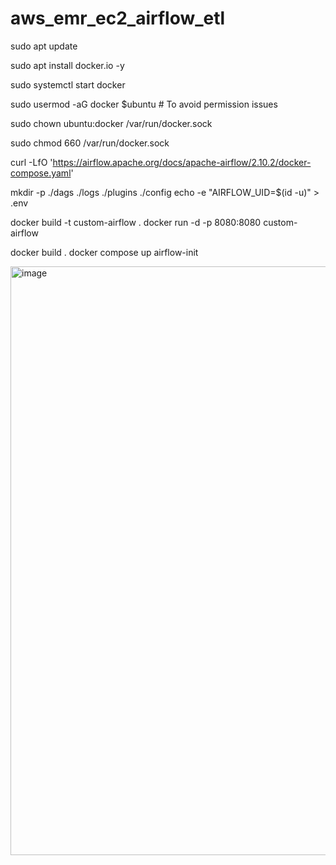 # aws_emr_ec2_airflow_etl


sudo apt update

sudo apt install docker.io -y

sudo systemctl start docker

sudo usermod -aG docker $ubuntu  # To avoid permission issues

sudo chown ubuntu:docker /var/run/docker.sock

sudo chmod 660 /var/run/docker.sock

curl -LfO 'https://airflow.apache.org/docs/apache-airflow/2.10.2/docker-compose.yaml'


mkdir -p ./dags ./logs ./plugins ./config
echo -e "AIRFLOW_UID=$(id -u)" > .env

docker build -t custom-airflow .
docker run -d -p 8080:8080 custom-airflow

docker build .
docker compose up airflow-init


<img width="942" alt="image" src="https://github.com/user-attachments/assets/d6467e15-5256-4a13-9208-ad759423165c">
